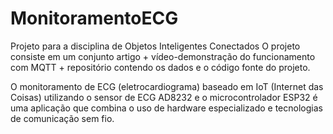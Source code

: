 # MonitoramentoECG
Projeto para a disciplina de Objetos Inteligentes Conectados
O projeto consiste em um conjunto artigo + vídeo-demonstração do funcionamento com MQTT + repositório contendo os dados e o código fonte do projeto.

O monitoramento de ECG (eletrocardiograma) baseado em IoT (Internet das Coisas) utilizando o sensor de ECG AD8232 e o microcontrolador ESP32 é uma aplicação que combina o uso de hardware especializado e tecnologias de comunicação sem fio.
